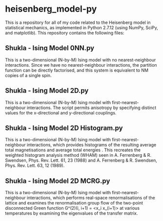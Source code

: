 # heisenberg_model-py
This is a repository for all of my code related to the Heisenberg model in statistical mechanics, as implemented in Python 2.7.12 (using NumPy, SciPy, and matplotlib). This repository contains the following files:
## Shukla - Ising Model 0NN.py
This is a two-dimensional (N-by-M) Ising model with no nearest-neighbour interactions. Since we have no nearest-neighbour interactions, the partition function can be directly factorised, and this system is equivalent to NM copies of a single spin.
## Shukla - Ising Model 2D.py
This is a two-dimensional (N-by-M) Ising model with first-nearest-neighbour interactions. The script permits anisotropy by specifying distinct values for the x-directional and y-directional couplings.
## Shukla - Ising Model 2D Histogram.py
This is a two-dimensional (N-by-M) Ising model with first-nearest-neighbour interactions, which provides histograms of the resulting average total magnetisations <M> and average total energies <E>. This recreates the weighted histogram analysis method (WHAM) seen in A. Ferrenberg & R. Swendsen, Phys. Rev. Lett. 61, 23 (1988) and A. Ferrenberg & R. Swendsen, Phys. Rev. Lett. 63, 12 (1989).
## Shukla - Ising Model 2D MCRG.py
This is a two-dimensional (N-by-M) Ising model with first-nearest-neighbour interactions, which performs real-space renormalisations of the lattice and examines the renormalisation group flow of the two-point disconnected Green function G^(2)(i, i+1) = <x_i x_(i+1)> at various temperatures by examining the eigenvalues of the transfer matrix.
